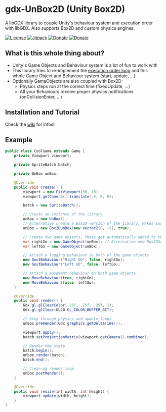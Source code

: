 # gdx-UnBox2D (Unity Box2D)

A libGDX library to couple Unity's behaviour system and execution order with libGDX. Also supports Box2D and custom physics engines.

[![License](https://img.shields.io/github/license/lyze237/gdx-UnBox2D)](https://github.com/lyze237/gdx-UnBox2D/blob/main/LICENSE)
[![Jitpack](https://jitpack.io/v/lyze237/gdx-UnBox2D.svg)](https://jitpack.io/#lyze237/gdx-UnBox2D)
[![Donate](https://img.shields.io/badge/Donate-%3C3-red)](https://coffee.lyze.dev)
[![Donate](https://img.shields.io/badge/JavaDoc-blue)](https://coffee.lyze.dev)

## What is this whole thing about?

* Unity's Game Objects and Behaviour system is a lot of fun to work with
* This library tries to re-implement the [execution order loop](https://docs.unity3d.com/Manual/ExecutionOrder.html) and this whole Game Object and Behaviour system (start, update, ...)
* Optionally GameObjects are also coupled with Box2D:
  * Physics steps run at the correct time (fixedUpdate, ...)
  * All your Behaviours receive proper physics notifications (onCollisionEnter, ...)

## Installation and Tutorial

Check the [wiki](https://github.com/lyze237/gdx-UnBox2D/wiki) for infos!

## Example

```java
public class CoolGame extends Game {
    private Viewport viewport;

    private SpriteBatch batch;

    private UnBox unBox;

    @Override
    public void create() {
        viewport = new FitViewport(30, 10);
        viewport.getCamera().translate(-5, 0, 0);

        batch = new SpriteBatch();

        // Create an instance of the library
        unBox = new UnBox();
        // Alternative create a Box2D version of the library. Makes sure that Box2DGameObjects have physics.
        unBox = new Box2DUnBox(new Vector2(0, -9), true);

        // Create two game objects, those get automatically added to the libraries instance
        var rightGo = new GameObject(unBox); // Alternative new Box2DGameObject() if you want to use the physics engine with this body.
        var leftGo = new GameObject(unBox);

        // Attach a logging behaviour to both of the game objects
        new SoutBehaviour("Right GO", false, rightGo);
        new SoutBehaviour("Left GO", false, leftGo);

        // Attach a movement behaviour to both game objects
        new MoveBehaviour(true, rightGo);
        new MoveBehaviour(false, leftGo);
    }

    @Override
    public void render() {
        Gdx.gl.glClearColor(.25f, .25f, .25f, 1);
        Gdx.gl.glClear(GL20.GL_COLOR_BUFFER_BIT);

        // Step through physics and update loops
        unBox.preRender(Gdx.graphics.getDeltaTime());

        viewport.apply();
        batch.setProjectionMatrix(viewport.getCamera().combined);

        // Render the state
        batch.begin();
        unbox.render(batch);
        batch.end();

        // Clean up render loop
        unBox.postRender();
    }

    @Override
    public void resize(int width, int height) {
        viewport.update(width, height);
    }
}
```
